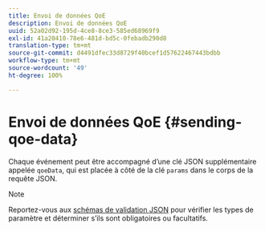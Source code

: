 ```yaml
---
title: Envoi de données QoE
description: Envoi de données QoE
uuid: 52a02d92-195d-4ce8-8ce3-585ed68969f9
exl-id: 41a20410-78e6-481d-bd5c-0febadb290d8
translation-type: tm+mt
source-git-commit: d4491dfec33d8729f40bcef1d57622467443bdbb
workflow-type: tm+mt
source-wordcount: '49'
ht-degree: 100%

---
```


# Envoi de données QoE {#sending-qoe-data}

Chaque événement peut être accompagné d’une clé JSON supplémentaire appelée `qoeData`, qui est placée à côté de la clé `params` dans le corps de la requête JSON.

>[!NOTE]
>
>Reportez-vous aux [schémas de validation JSON](/help/media-collection-api/mc-api-impl/mc-api-validate-reqs.md) pour vérifier les types de paramètre et déterminer s’ils sont obligatoires ou facultatifs.
